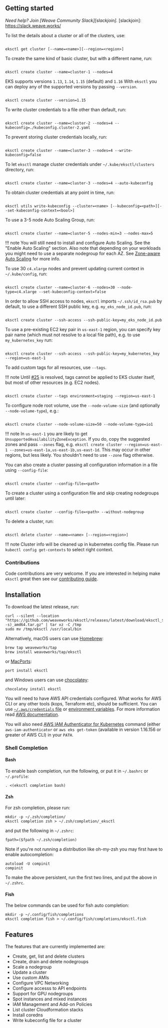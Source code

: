 ## Getting started

_Need help? Join [Weave Community Slack][slackjoin]._
[slackjoin]: https://slack.weave.works/

To list the details about a cluster or all of the clusters, use:

```

eksctl get cluster [--name=<name>][--region=<region>]

```

To create the same kind of basic cluster, but with a different name, run:

```

eksctl create cluster --name=cluster-1 --nodes=4

```

EKS supports versions `1.13`, `1.14`, `1.15` (default) and `1.16`
With `eksctl` you can deploy any of the supported versions by passing `--version`.

```

eksctl create cluster --version=1.15

```

To write cluster credentials to a file other than default, run:

```

eksctl create cluster --name=cluster-2 --nodes=4 --kubeconfig=./kubeconfig.cluster-2.yaml

```

To prevent storing cluster credentials locally, run:

```

eksctl create cluster --name=cluster-3 --nodes=4 --write-kubeconfig=false

```

To let `eksctl` manage cluster credentials under `~/.kube/eksctl/clusters` directory, run:

```

eksctl create cluster --name=cluster-3 --nodes=4 --auto-kubeconfig

```

To obtain cluster credentials at any point in time, run:

```

eksctl utils write-kubeconfig --cluster=<name> [--kubeconfig=<path>][--set-kubeconfig-context=<bool>]

```

To use a 3-5 node Auto Scaling Group, run:

```

eksctl create cluster --name=cluster-5 --nodes-min=3 --nodes-max=5

```

!!! note
    You will still need to install and configure Auto Scaling. See the "Enable Auto Scaling" section. Also
    note that depending on your workloads you might need to use a separate nodegroup for each AZ. See [Zone-aware
    Auto Scaling](/usage/autoscaling/) for more info.

To use 30 `c4.xlarge` nodes and prevent updating current context in `~/.kube/config`, run:

```

eksctl create cluster --name=cluster-6 --nodes=30 --node-type=c4.xlarge --set-kubeconfig-context=false

```

In order to allow SSH access to nodes, `eksctl` imports `~/.ssh/id_rsa.pub` by default, to use a different SSH public key, e.g. `my_eks_node_id.pub`, run:

```

eksctl create cluster --ssh-access --ssh-public-key=my_eks_node_id.pub

```

To use a pre-existing EC2 key pair in `us-east-1` region, you can specify key pair name (which must not resolve to a local file path), e.g. to use `my_kubernetes_key` run:

```

eksctl create cluster --ssh-access --ssh-public-key=my_kubernetes_key --region=us-east-1

```

To add custom tags for all resources, use `--tags`.

!!! note
    Until [#25](https://github.com/weaveworks/eksctl/issues/25) is resolved, tags cannot be applied to EKS cluster itself, but most of other resources (e.g. EC2 nodes).

```

eksctl create cluster --tags environment=staging --region=us-east-1

```

To configure node root volume, use the `--node-volume-size` (and optionally `--node-volume-type`), e.g.:

```

eksctl create cluster --node-volume-size=50 --node-volume-type=io1

```

!!! note
    In `us-east-1` you are likely to get `UnsupportedAvailabilityZoneException`. If you do, copy the suggested zones and pass `--zones` flag, e.g. `eksctl create cluster --region=us-east-1 --zones=us-east-1a,us-east-1b,us-east-1d`. This may occur in other regions, but less likely. You shouldn't need to use `--zone` flag otherwise.

You can also create a cluster passing all configuration information in a file
using `--config-file`:

```

eksctl create cluster --config-file=<path>

```

To create a cluster using a configuration file and skip creating
nodegroups until later:

```

eksctl create cluster --config-file=<path> --without-nodegroup

```

To delete a cluster, run:

```

eksctl delete cluster --name=<name> [--region=<region>]

```

!!! note
    Cluster info will be cleaned up in kubernetes config file. Please run `kubectl config get-contexts` to select right context.

### Contributions

Code contributions are very welcome. If you are interested in helping make `eksctl` great then see our [contributing guide](https://github.com/weaveworks/eksctl/blob/master/CONTRIBUTING.md).


## Installation

To download the latest release, run:

```
curl --silent --location "https://github.com/weaveworks/eksctl/releases/latest/download/eksctl_$(uname -s)_amd64.tar.gz" | tar xz -C /tmp
sudo mv /tmp/eksctl /usr/local/bin
```

Alternatively, macOS users can use [Homebrew](https://brew.sh):

```
brew tap weaveworks/tap
brew install weaveworks/tap/eksctl
```

or [MacPorts](https://www.macports.org):

```
port install eksctl
```

and Windows users can use [chocolatey](https://chocolatey.org):

```
chocolatey install eksctl
```

You will need to have AWS API credentials configured. What works for AWS CLI or any other tools (kops, Terraform etc), should be sufficient. You can use [`~/.aws/credentials` file][awsconfig]
or [environment variables][awsenv]. For more information read [AWS documentation](https://docs.aws.amazon.com/cli/latest/userguide/cli-environment.html).

[awsenv]: https://docs.aws.amazon.com/cli/latest/userguide/cli-environment.html
[awsconfig]: https://docs.aws.amazon.com/cli/latest/userguide/cli-config-files.html

You will also need [AWS IAM Authenticator for Kubernetes](https://github.com/kubernetes-sigs/aws-iam-authenticator) command (either `aws-iam-authenticator` or `aws eks get-token` (available in version 1.16.156 or greater of AWS CLI) in your `PATH`.

### Shell Completion

#### Bash
To enable bash completion, run the following, or put it in `~/.bashrc` or `~/.profile`:

```
. <(eksctl completion bash)
```

#### Zsh
For zsh completion, please run:

```
mkdir -p ~/.zsh/completion/
eksctl completion zsh > ~/.zsh/completion/_eksctl
```

and put the following in `~/.zshrc`:

```
fpath=($fpath ~/.zsh/completion)
```

Note if you're not running a distribution like oh-my-zsh you may first have to enable autocompletion:

```
autoload -U compinit
compinit
```

To make the above persistent, run the first two lines, and put the above in `~/.zshrc`.

#### Fish
The below commands can be used for fish auto completion:

```
mkdir -p ~/.config/fish/completions
eksctl completion fish > ~/.config/fish/completions/eksctl.fish
```

## Features

The features that are currently implemented are:

- Create, get, list and delete clusters
- Create, drain and delete nodegroups
- Scale a nodegroup
- Update a cluster
- Use custom AMIs
- Configure VPC Networking
- Configure accesss to API endpoints
- Support for GPU nodegroups
- Spot instances and mixed instances
- IAM Management and Add-on Policies
- List cluster Cloudformation stacks
- Install coredns
- Write kubeconfig file for a cluster

